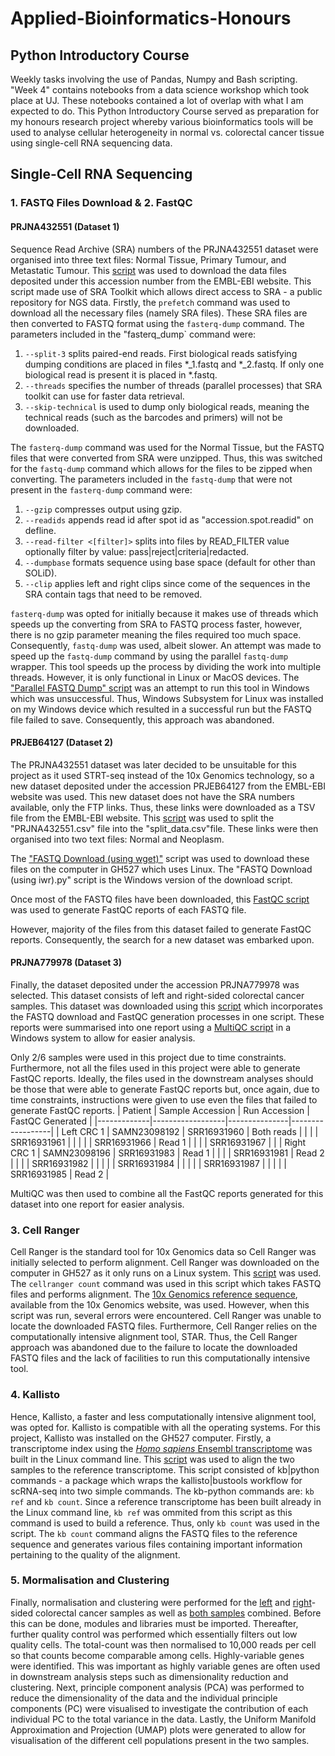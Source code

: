# Applied-Bioinformatics-Honours

## Python Introductory Course
Weekly tasks involving the use of Pandas, Numpy and Bash scripting. "Week 4" contains notebooks from a data science workshop which took place at UJ. These notebooks contained a lot of overlap with what I am expected to do. This Python Introductory Course served as preparation for my honours research project whereby various bioinformatics tools will be used to analyse cellular heterogeneity in normal vs. colorectal cancer tissue using single-cell RNA sequencing data.

## Single-Cell RNA Sequencing

### 1. FASTQ Files Download & 2. FastQC
#### PRJNA432551 (Dataset 1)
Sequence Read Archive (SRA) numbers of the PRJNA432551 dataset were organised into three text files: Normal Tissue, Primary Tumour, and Metastatic Tumour.
This [script](https://github.com/silinyip/Applied-Bioinformatics-Honours/blob/master/scRNA-seq/Supplementary%20Code%20Scripts/1.%20File%20Download/FASTQ%20Download%20(original%20script).py) was used to download the data files deposited under this accession number from the EMBL-EBI website. This script made use of SRA Toolkit which allows direct access to SRA - a public repository for NGS data. Firstly, the `prefetch` command was used to download all the necessary files (namely SRA files). These SRA files are then converted to FASTQ format using the `fasterq-dump` command.
The parameters included in the "fasterq_dump` command were:
1) `--split-3` splits paired-end reads. First biological reads satisfying dumping conditions are placed in files *_1.fastq and *_2.fastq. If only one biological read is present it is placed in *.fastq.
2) `--threads` specifies the number of threads (parallel processes) that SRA toolkit can use for faster data retrieval.
3) `--skip-technical` is used to dump only biological reads, meaning the technical reads (such as the barcodes and primers) will not be downloaded.

The `fasterq-dump` command was used for the Normal Tissue, but the FASTQ files that were converted from SRA were unzipped. Thus, this was switched for the `fastq-dump` command which allows for the files to be zipped when converting.
The parameters included in the `fastq-dump` that were not present in the `fasterq-dump` command were:
1) `--gzip` compresses output using gzip.
2) `--readids` appends read id after spot id as "accession.spot.readid" on defline.
3) `--read-filter <[filter]>` splits into files by READ_FILTER value optionally filter by value: pass|reject|criteria|redacted.
4) `--dumpbase` formats sequence using base space (default for other than SOLiD).
5) `--clip` applies left and right clips since come of the sequences in the SRA contain tags that need to be removed.

`fasterq-dump` was opted for initially because it makes use of threads which speeds up the converting from SRA to FASTQ process faster, however, there is no gzip parameter meaning the files required too much space. Consequently, `fastq-dump` was used, albeit slower. An attempt was made to speed up the `fastq-dump` command by using the parallel `fastq-dump` wrapper. This tool speeds up the process by dividing the work into multiple threads. However, it is only functional in Linux or MacOS devices. The ["Parallel FASTQ Dump" script](https://github.com/silinyip/Applied-Bioinformatics-Honours/blob/master/scRNA-seq/Supplementary%20Code%20Scripts/1.%20File%20Download/Parallel%20FASTQ%20Dump.py) was an attempt to run this tool in Windows which was unsuccessful. Thus, Windows Subsystem for Linux was installed on my Windows device which resulted in a successful run but the FASTQ file failed to save. Consequently, this approach was abandoned.

#### PRJEB64127 (Dataset 2)
The PRJNA432551 dataset was later decided to be unsuitable for this project as it used STRT-seq instead of the 10x Genomics technology, so a new dataset deposited under the accession PRJEB64127 from the EMBL-EBI website was used. This new dataset does not have the SRA numbers available, only the FTP links. Thus, these links were downloaded as a TSV file from the EMBL-EBI website. This [script](https://github.com/silinyip/Applied-Bioinformatics-Honours/blob/master/scRNA-seq/Supplementary%20Code%20Scripts/1.%20File%20Download/Splitting%20PRJEB64127%20FTP%20List%20(using%20pandas).py) was used to split the "PRJNA432551.csv" file into the "split_data.csv"file. These links were then organised into two text files: Normal and Neoplasm.

The ["FASTQ Download (using wget)"](https://github.com/silinyip/Applied-Bioinformatics-Honours/blob/master/scRNA-seq/Supplementary%20Code%20Scripts/1.%20File%20Download/FASTQ%20Download%20(using%20wget).py) script was used to download these files on the computer in GH527 which uses Linux. The "FASTQ Download (using iwr).py" script is the Windows version of the download script.

Once most of the FASTQ files have been downloaded, this [FastQC script](https://github.com/silinyip/Applied-Bioinformatics-Honours/blob/master/scRNA-seq/Supplementary%20Code%20Scripts/2.%20FastQC/FastQC%20Script%202.py) was used to generate FastQC reports of each FASTQ file.

However, majority of the files from this dataset failed to generate FastQC reports. Consequently, the search for a new dataset was embarked upon. 

#### PRJNA779978 (Dataset 3)
Finally, the dataset deposited under the accession PRJNA779978 was selected. This dataset consists of left and right-sided colorectal cancer samples. This dataset was downloaded using this [script](https://github.com/silinyip/Applied-Bioinformatics-Honours/blob/master/scRNA-seq/Final%20Code%20Scripts/Script%201%20-%20FASTQ%20Download%20%26%20FastQC.py) which incorporates the FASTQ download and FastQC generation processes in one script. These reports were summarised into one report using a [MultiQC script](https://github.com/silinyip/Applied-Bioinformatics-Honours/blob/master/scRNA-seq/Final%20Code%20Scripts/Script%202%20-%20MultiQC.py) in a Windows system to allow for easier analysis.

Only 2/6 samples were used in this project due to time constraints. Furthermore, not all the files used in this project were able to generate FastQC reports. Ideally, the files used in the downstream analyses should be those that were able to generate FastQC reports but, once again, due to time constraints, instructions were given to use even the files that failed to generate FastQC reports.
| Patient     | Sample Accession | Run Accession | FastQC Generated |
|-------------|------------------|---------------|------------------|
| Left CRC 1  | SAMN23098192     | SRR16931960   | Both reads       |
|             |                  | SRR16931961   |                  |
|             |                  | SRR16931966   | Read 1           |
|             |                  | SRR16931967   |                  |
| Right CRC 1 | SAMN23098196     | SRR16931983   | Read 1           |
|             |                  | SRR16931981   | Read 2           |
|             |                  | SRR16931982   |                  |
|             |                  | SRR16931984   |                  |
|             |                  | SRR16931987   |                  |
|             |                  | SRR16931985   | Read 2           |

MultiQC was then used to combine all the FastQC reports generated for this dataset into one report for easier analysis.

### 3. Cell Ranger
Cell Ranger is the standard tool for 10x Genomics data so Cell Ranger was initially selected to perform alignment. Cell Ranger was downloaded on the computer in GH527 as it only runs on a Linux system. This [script](https://github.com/silinyip/Applied-Bioinformatics-Honours/blob/master/scRNA-seq/Supplementary%20Code%20Scripts/4.%20Cell%20Ranger/Cell%20Ranger%202.py) was used. The `cellranger count` command was used in this script which takes FASTQ files and performs alignment. The [10x Genomics reference sequence](https://cf.10xgenomics.com/supp/cell-exp/refdata-gex-GRCh38-2020-A.tar.gz), available from the 10x Genomics website, was used. However, when this script was run, several errors were encountered. Cell Ranger was unable to locate the downloaded FASTQ files. Furthermore, Cell Ranger relies on the computationally intensive alignment tool, STAR. Thus, the Cell Ranger approach was abandoned due to the failure to locate the downloaded FASTQ files and the lack of facilities to run this computationally intensive tool.

### 4. Kallisto
Hence, Kallisto, a faster and less computationally intensive alignment tool, was opted for. Kallisto is compatible with all the operating systems. For this project, Kallisto was installed on the GH527 computer. Firstly, a transcriptome index using the [_Homo sapiens_ Ensembl transcriptome](https://github.com/pachterlab/kallisto-transcriptome-indices/releases) was built in the Linux command line. This [script](https://github.com/silinyip/Applied-Bioinformatics-Honours/blob/master/scRNA-seq/Final%20Code%20Scripts/Script%203%20-%20Kallisto.py) was used to align the two samples to the reference transcriptome. This script consisted of kb|python commands - a package which wraps the kallisto|bustools workflow for scRNA-seq into two simple commands. The kb-python commands are: `kb ref` and `kb count`. Since a reference transcriptome has been built already in the Linux command line, `kb ref` was ommited from this script as this command is used to build a reference. Thus, only `kb count` was used in the script. The `kb count` command aligns the FASTQ files to the reference sequence and generates various files containing important information pertaining to the quality of the alignment.

### 5. Mormalisation and Clustering
Finally, normalisation and clustering were performed for the [left](https://github.com/silinyip/Applied-Bioinformatics-Honours/blob/master/scRNA-seq/Final%20Code%20Scripts/Script%204%20-%20Left%20CRC.ipynb) and [right](https://github.com/silinyip/Applied-Bioinformatics-Honours/blob/master/scRNA-seq/Final%20Code%20Scripts/Script%205%20-%20Right%20CRC.ipynb)-sided colorectal cancer samples as well as [both samples](https://github.com/silinyip/Applied-Bioinformatics-Honours/blob/master/scRNA-seq/Final%20Code%20Scripts/Script%206%20-%20Both%20Samples.ipynb) combined. Before this can be done, modules and libraries must be imported. Thereafter, further quality control was performed which essentially filters out low quality cells. The total-count was then normalised to 10,000 reads per cell so that counts become comparable among cells. Highly-variable genes were identified. This was important as highly variable genes are often used in downstream analysis steps such as dimensionality reduction and clustering. Next, principle component analysis (PCA) was performed to reduce the dimensionality of the data and the individual principle components (PC) were visualised to investigate the contribution of each individual PC to the total variance in the data. Lastly, the Uniform Manifold Approximation and Projection (UMAP) plots were generated to allow for visualisation of the different cell populations present in the two samples.
